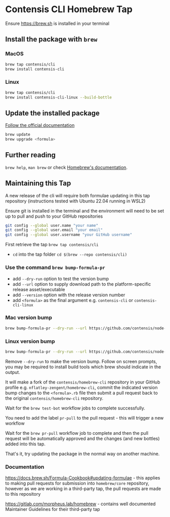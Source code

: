 # Contensis CLI Homebrew Tap

Ensure https://brew.sh is installed in your terminal

## Install the package with `brew`

### MacOS

```sh
brew tap contensis/cli
brew install contensis-cli
```

### Linux

```sh
brew tap contensis/cli
brew install contensis-cli-linux --build-bottle
```

## Update the installed package

[Follow the official documentation](https://docs.brew.sh/FAQ#how-do-i-update-my-local-packages)

```sh
brew update
brew upgrade <formula>
```

## Further reading

`brew help`, `man brew` or check [Homebrew's documentation](https://docs.brew.sh).

## Maintaining this Tap

A new release of the cli will require both formulae updating in this tap repository (instructions tested with Ubuntu 22.04 running in WSL2)

Ensure git is installed in the terminal and the environment will need to be set up to pull and push to your GitHub repositories

```sh
git config --global user.name "your name"
git config --global user.email "your email"
git config --global user.username "your GitHub username"
```

First retrieve the tap `brew tap contensis/cli`

- `cd` into the tap folder `cd $(brew --repo contensis/cli)`

### Use the command `brew bump-formula-pr`

- add `--dry-run` option to test the version bump
- add `--url` option to supply download path to the platform-specific release asset/executable
- add `--version` option with the release version number
- add `<formula>` as the final argument e.g. `contensis-cli` or `contensis-cli-linux`

### Mac version bump

```sh
brew bump-formula-pr --dry-run --url https://github.com/contensis/node-cli/releases/download/_ADDVERSION_/contensis-cli-mac --version _ADD_VERSION_ contensis-cli
```

### Linux version bump

```sh
brew bump-formula-pr --dry-run --url https://github.com/contensis/node-cli/releases/download/_ADDVERSION_/contensis-cli-linux --version _ADD_VERSION_ contensis-cli-linux
```

Remove `--dry-run` to make the version bump. Follow on screen prompts, you may be required to install build tools which brew should indicate in the output.

It will make a fork of the `contensis/homebrew-cli` repository in your GitHub profile e.g. `nflatley-zengent/homebrew-cli`, commit the indicated version bump changes to the `<formula>.rb` file then submit a pull request back to the original `contensis/homebrew-cli` repository.

Wait for the `brew test-bot` workflow jobs to complete successfully.

You need to add the label `pr-pull` to the pull request - this will trigger a new workflow

Wait for the `brew pr-pull` workflow job to complete and then the pull request will be automatically approved and the changes (and new bottles) added into this tap.

That's it, try updating the package in the normal way on another machine.

### Documentation

https://docs.brew.sh/Formula-Cookbook#updating-formulae - this applies to making pull requests for submission into `homebrew/core` repository, however as we are working in a third-party tap, the pull requests are made to this repository

https://gitlab.com/morpheus.lab/homebrew - contains well documented Maintainer Guidelines for their third-party tap